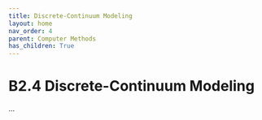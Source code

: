 ```yaml
---
title: Discrete-Continuum Modeling
layout: home
nav_order: 4
parent: Computer Methods
has_children: True
---
```


<script
  src="https://cdn.mathjax.org/mathjax/latest/MathJax.js?config=TeX-AMS-MML_HTMLorMML"
  type="text/javascript">
</script>

# B2.4 Discrete-Continuum Modeling

...
